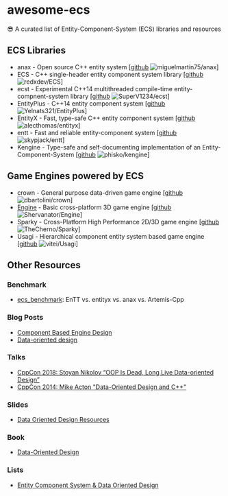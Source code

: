 # awesome-ecs
:sunglasses: A curated list of Entity-Component-System (ECS) libraries and resources

## ECS Libraries

* anax - Open source C++ entity system [[github](https://github.com/miguelmartin75/anax) ![miguelmartin75/anax](https://img.shields.io/github/stars/miguelmartin75/anax.svg?style=flat&label=Star&maxAge=86400)]
* ECS - C++ single-header entity component system library [[github](https://github.com/redxdev/ECS) ![redxdev/ECS](https://img.shields.io/github/stars/redxdev/ECS.svg?style=flat&label=Star&maxAge=86400)]
* ecst - Experimental C++14 multithreaded compile-time entity-compnent-system library [[github](https://github.com/SuperV1234/ecst) ![SuperV1234/ecst](https://img.shields.io/github/stars/SuperV1234/ecst.svg?style=flat&label=Star&maxAge=86400)]
* EntityPlus - C++14 entity component system [[github](https://github.com/Yelnats321/EntityPlus) ![Yelnats321/EntityPlus](https://img.shields.io/github/stars/Yelnats321/EntityPlus.svg?style=flat&label=Star&maxAge=86400)]
* EntityX - Fast, type-safe C++ entity component system [[github](https://github.com/alecthomas/entityx) ![alecthomas/entityx](https://img.shields.io/github/stars/alecthomas/entityx.svg?style=flat&label=Star&maxAge=86400)]
* entt - Fast and reliable entity-component system [[github](https://github.com/skypjack/entt) ![skypjack/entt](https://img.shields.io/github/stars/skypjack/entt.svg?style=flat&label=Star&maxAge=86400)]
* Kengine - Type-safe and self-documenting implementation of an Entity-Component-System [[github](https://github.com/phisko/kengine) ![phisko/kengine](https://img.shields.io/github/stars/phisko/kengine.svg?style=flat&label=Star&maxAge=86400)]

## Game Engines powered by ECS

* crown - General purpose data-driven game engine [[github](https://github.com/dbartolini/crown) ![dbartolini/crown](https://img.shields.io/github/stars/dbartolini/crown.svg?style=flat&label=Star&maxAge=86400)]
* [Engine](https://shervanator.github.io/Engine/) - Basic cross-platform 3D game engine [[github](https://github.com/Shervanator/Engine) ![Shervanator/Engine](https://img.shields.io/github/stars/Shervanator/Engine.svg?style=flat&label=Star&maxAge=86400)]
* Sparky - Cross-Platform High Performance 2D/3D game engine [[github](https://github.com/TheCherno/Sparky) ![TheCherno/Sparky](https://img.shields.io/github/stars/TheCherno/Sparky.svg?style=flat&label=Star&maxAge=86400)]
* Usagi - Hierarchical component entity system based game engine [[github](https://github.com/vitei/Usagi) ![vitei/Usagi](https://img.shields.io/github/stars/vitei/Usagi.svg?style=flat&label=Star&maxAge=86400)]

## Other Resources

### Benchmark

* [ecs_benchmark](https://github.com/abeimler/ecs_benchmark): EnTT vs. entityx vs. anax vs. Artemis-Cpp

### Blog Posts

* [Component Based Engine Design](http://www.randygaul.net/2013/05/20/component-based-engine-design/)
* [Data-oriented design](http://gamesfromwithin.com/category/data-oriented-design)

### Talks

* [CppCon 2018: Stoyan Nikolov “OOP Is Dead, Long Live Data-oriented Design”](https://www.youtube.com/watch?v=yy8jQgmhbAU)
* [CppCon 2014: Mike Acton "Data-Oriented Design and C++"](https://www.youtube.com/watch?v=rX0ItVEVjHc)

### Slides

* [Data Oriented Design Resources](http://aras-p.info/texts/files/2018Academy%20-%20ECS-DoD.pdf)

### Book

* [Data-Oriented Design](http://www.dataorienteddesign.com/dodbook/)

### Lists

* [Entity Component System & Data Oriented Design](https://github.com/dbartolini/data-oriented-design)
